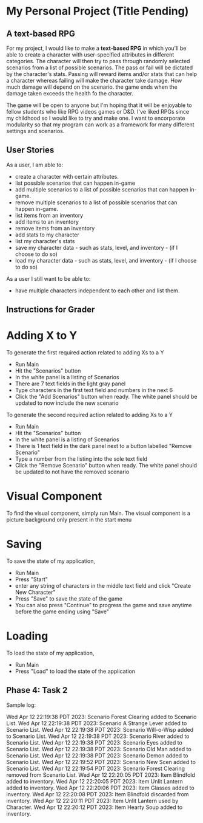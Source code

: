 # My Personal Project (Title Pending)

## A text-based RPG

For my project, I would like to make a **text-based RPG** in which you'll be able to create a character with user-specified attributes in different categories. The character will then try to pass through randomly selected scenarios from a list of possible scenarios. The pass or fail will be dictated by the character's stats. Passing will reward items and/or stats that can help a character whereas failing will make the character take damage. How much damage will depend on the scenario. the game ends when the damage taken exceeds the health fo the character. 

The game will be open to anyone but I'm hoping that it will be enjoyable to fellow students who like RPG videos games or D&D. I've liked RPGs since my childhood so I would like to try and make one. I want to encorporate modularity so that my program can work as a framework for many different settings and scenarios. 

## User Stories

As a user, I am able to:
- create a character with certain attributes.
- list possible scenarios that can happen in-game
- add multiple scenarios to a list of possible scenarios that can happen in-game.
- remove multiple scenarios to a list of possible scenarios that can happen in-game.
- list items from an inventory
- add items to an inventory
- remove items from an inventory
- add stats to my character
- list my character's stats
- save my character data - such as stats, level, and inventory -  (if I choose to do so)
- load my character data - such as stats, level, and inventory -  (if I choose to do so)

As a user I still want to be able to:
- have multiple characters independent to each other and list them.

## Instructions for Grader
# Adding X to Y
To generate the first required action related to adding Xs to a Y
- Run Main
- Hit the "Scenarios" button
- In the white panel is a listing of Scenarios
- There are 7 text fields in the light gray panel
- Type characters in the first text field and numbers in the next 6
- Click the "Add Scenarios" button when ready. The white panel should be updated to now include the new scenario

To generate the second required action related to adding Xs to a Y
- Run Main
- Hit the "Scenarios" button
- In the white panel is a listing of Scenarios
- There is 1 text field in the dark panel next to a button labelled "Remove Scenario"
- Type a number from the listing into the sole text field
- Click the "Remove Scenario" button when ready. The white panel should be updated to not have the removed scenario

# Visual Component
To find the visual component, simply run Main.
The visual component is a picture background only present in the start menu

# Saving
To save the state of my application, 
- Run Main
- Press "Start"
- enter any string of characters in the middle text field and click "Create New Character"
- Press "Save" to save the state of the game
- You can also press "Continue" to progress the game and save anytime before the game ending using "Save"

# Loading
To load the state of my application,
- Run Main
- Press "Load" to load the state of the application

## Phase 4: Task 2
Sample log:

Wed Apr 12 22:19:38 PDT 2023: Scenario Forest Clearing added to Scenario List.
Wed Apr 12 22:19:38 PDT 2023: Scenario A Strange Lever added to Scenario List.
Wed Apr 12 22:19:38 PDT 2023: Scenario Will-o-Wisp added to Scenario List.
Wed Apr 12 22:19:38 PDT 2023: Scenario River added to Scenario List.
Wed Apr 12 22:19:38 PDT 2023: Scenario Eyes added to Scenario List.
Wed Apr 12 22:19:38 PDT 2023: Scenario Old Man added to Scenario List.
Wed Apr 12 22:19:38 PDT 2023: Scenario Demon added to Scenario List.
Wed Apr 12 22:19:52 PDT 2023: Scenario New Scen added to Scenario List.
Wed Apr 12 22:19:54 PDT 2023: Scenario Forest Clearing removed from Scenario List.
Wed Apr 12 22:20:05 PDT 2023: Item Blindfold added to inventory.
Wed Apr 12 22:20:05 PDT 2023: Item Unlit Lantern added to inventory.
Wed Apr 12 22:20:06 PDT 2023: Item Glasses added to inventory.
Wed Apr 12 22:20:08 PDT 2023: Item Blindfold discarded from inventory.
Wed Apr 12 22:20:11 PDT 2023: Item Unlit Lantern used by Character.
Wed Apr 12 22:20:12 PDT 2023: Item Hearty Soup added to inventory.



